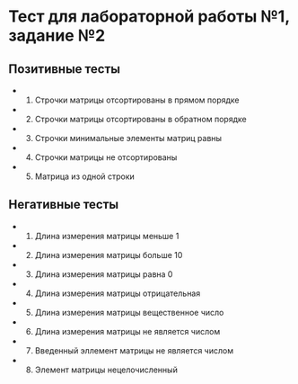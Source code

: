 #  Тест для лабораторной работы №1, задание №2

## Позитивные тесты
- 1. Строчки матрицы отсортированы в прямом порядке  
- 2. Строчки матрицы отсортированы в обратном порядке  
- 3. Строчки минимальные элементы матриц равны    
- 4. Строчки матрицы не отсортированы
- 5. Матрица из одной строки


## Негативные тесты
- 1. Длина измерения матрицы меньше 1  
- 2. Длина измерения матрицы больше 10  
- 3. Длина измерения матрицы равна 0  
- 4. Длина измерения матрицы отрицательная  
- 5. Длина измерения матрицы вещественное число    
- 6. Длина измерения матрицы не является числом  
- 7. Введенный эллемент матрицы не является числом  
- 8. Элемент матрицы нецелочисленный  